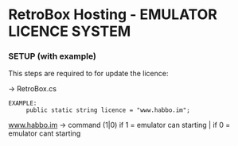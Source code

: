 # RetroBox Hosting - EMULATOR LICENCE SYSTEM

### SETUP (with example)

This steps are required to for update the licence:

-> RetroBox.cs

```
EXAMPLE:
     public static string licence = "www.habbo.im";
```


www.habbo.im -> command (1|0) if 1 = emulator can starting | if 0 = emulator cant starting
